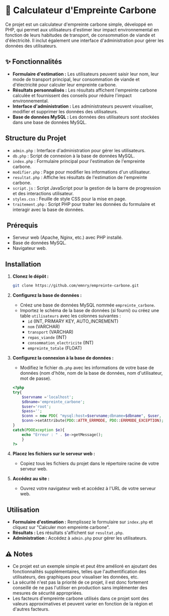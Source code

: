 # 🌳 Calculateur d'Empreinte Carbone

Ce projet est un calculateur d'empreinte carbone simple, développé en PHP, qui permet aux utilisateurs d'estimer leur impact environnemental en fonction de leurs habitudes de transport, de consommation de viande et d'électricité. Il inclut également une interface d'administration pour gérer les données des utilisateurs.

## ✨ Fonctionnalités

* **Formulaire d'estimation :** Les utilisateurs peuvent saisir leur nom, leur mode de transport principal, leur consommation de viande et d'électricité pour calculer leur empreinte carbone.
* **Résultats personnalisés :** Les résultats affichent l'empreinte carbone calculée et fournissent des conseils pour réduire l'impact environnemental.
* **Interface d'administration :** Les administrateurs peuvent visualiser, modifier et supprimer les données des utilisateurs.
* **Base de données MySQL :** Les données des utilisateurs sont stockées dans une base de données MySQL.

##  Structure du Projet

* `admin.php` : Interface d'administration pour gérer les utilisateurs.
* `db.php` : Script de connexion à la base de données MySQL.
* `index.php` : Formulaire principal pour l'estimation de l'empreinte carbone.
* `modifier.php` : Page pour modifier les informations d'un utilisateur.
* `resultat.php` : Affiche les résultats de l'estimation de l'empreinte carbone.
* `script.js` : Script JavaScript pour la gestion de la barre de progression et des interactions utilisateur.
* `styles.css` : Feuille de style CSS pour la mise en page.
* `traitement.php` : Script PHP pour traiter les données du formulaire et interagir avec la base de données.

## ️ Prérequis

* Serveur web (Apache, Nginx, etc.) avec PHP installé.
* Base de données MySQL.
* Navigateur web.

##  Installation

1.  **Clonez le dépôt :**

    ```bash
    git clone https://github.com/emnry/empreinte-carbone.git
    ```

2.  **Configurez la base de données :**

    * Créez une base de données MySQL nommée `empreinte_carbone`.
    * Importez le schéma de la base de données (si fourni) ou créez une table `utilisateurs` avec les colonnes suivantes :
        * `id` (INT, PRIMARY KEY, AUTO_INCREMENT)
        * `nom` (VARCHAR)
        * `transport` (VARCHAR)
        * `repas_viande` (INT)
        * `consommation_electricite` (INT)
        * `empreinte_totale` (FLOAT)

3.  **Configurez la connexion à la base de données :**

    * Modifiez le fichier `db.php` avec les informations de votre base de données (nom d'hôte, nom de la base de données, nom d'utilisateur, mot de passe).

    ```php
    <?php
    try{
        $servname ='localhost';
        $dbname='empreinte_carbone';
        $user='root';
        $pass='';
        $conn = new PDO( "mysql:host=$servname;dbname=$dbname", $user, $pass);
        $conn->setAttribute(PDO::ATTR_ERRMODE, PDO::ERRMODE_EXCEPTION);
    }
    catch(PDOException $e){
        echo "Erreur : " . $e->getMessage();
        }
    ?>
    ```

4.  **Placez les fichiers sur le serveur web :**

    * Copiez tous les fichiers du projet dans le répertoire racine de votre serveur web.

5.  **Accédez au site :**

    * Ouvrez votre navigateur web et accédez à l'URL de votre serveur web.

## ‍ Utilisation

* **Formulaire d'estimation :** Remplissez le formulaire sur `index.php` et cliquez sur "Calculer mon empreinte carbone".
* **Résultats :** Les résultats s'affichent sur `resultat.php`.
* **Administration :** Accédez à `admin.php` pour gérer les utilisateurs.

## ⚠️ Notes

* Ce projet est un exemple simple et peut être amélioré en ajoutant des fonctionnalités supplémentaires, telles que l'authentification des utilisateurs, des graphiques pour visualiser les données, etc.
* La sécurité n'est pas la priorité de ce projet, il est donc fortement conseillé de ne pas l'utiliser en production sans implémenter des mesures de sécurité appropriées.
* Les facteurs d'empreinte carbone utilisés dans ce projet sont des valeurs approximatives et peuvent varier en fonction de la région et d'autres facteurs.
